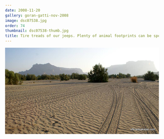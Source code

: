 ```yaml
---
date: 2008-11-20
gallery: goran-gatti-nov-2008
image: dsc07538.jpg
order: 74
thumbnail: dsc07538-thumb.jpg
title: Tire treads of our jeeps. Plenty of animal footprints can be spotted too.
---
```


![Tire treads of our jeeps. Plenty of animal footprints can be spotted too.](./dsc07538.jpg)